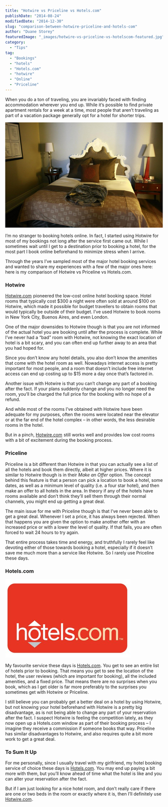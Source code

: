 ```yaml
---
title: "Hotwire vs Priceline vs Hotels.com"
publishDate: "2014-08-24"
modifiedDate: "2014-12-30"
slug: "comparison-between-hotwire-priceline-and-hotels-com"
author: "Duane Storey"
featuredImage: "_images/hotwire-vs-priceline-vs-hotelscom-featured.jpg"
category:
  - "Tips"
tag:
  - "Bookings"
  - "hotels"
  - "Hotels.com"
  - "hotwire"
  - "Online"
  - "Priceline"
---
```


When you do a ton of traveling, you are invariably faced with finding accommodation wherever you end up. While it’s possible to find private apartment rentals for a week at a time, most people that aren’t traveling as part of a vacation package generally opt for a hotel for shorter trips.

![](_images/hotwire-vs-priceline-vs-hotelscom-1.jpg "Hotel Room")

I’m no stranger to booking hotels online. In fact, I started using Hotwire for most of my bookings not long after the service first came out. While I sometimes wait until I get to a destination prior to booking a hotel, for the most part I book online beforehand to minimize stress when I arrive.

Through the years I’ve sampled most of the major hotel booking services and wanted to share my experiences with a few of the major ones here: here is my comparison of Hotwire vs Priceline vs Hotels.com.

### Hotwire

[Hotwire.com](http://click.linksynergy.com/fs-bin/click?id=S3YtUdHkfIQ&offerid=215953.10000002&type=3&subid=0)![](_images/hotwire-vs-priceline-vs-hotelscom-2.) pioneered the low-cost online hotel booking space. Hotel rooms that typically cost $300 a night were often sold at around $100 on Hotwire, which made it possible for budget travellers to obtain rooms that would typically be outside of their budget. I’ve used Hotwire to book rooms in New York City, Buenos Aires, and even London.

One of the major downsides to Hotwire though is that you are not informed of the actual hotel you are booking until after the process is complete. While I’ve never had a “bad” room with Hotwire, not knowing the exact location of hotel is a bit scary, and you can often end up further away to an area that you had hoped for.

Since you don’t know any hotel details, you also don’t know the amenities that come with the hotel room as well. Nowadays internet access is pretty important for most people, and a room that doesn’t include free internet access can end up costing up to $15 more a day once that’s factored in.

Another issue with Hotwire is that you can’t change any part of a booking after the fact. If your plans suddenly change and you no longer need the room, you’ll be charged the full price for the booking with no hope of a refund.

And while most of the rooms I’ve obtained with Hotwire have been adequate for my purposes, often the rooms were located near the elevator or at the far end of the hotel complex – in other words, the less desirable rooms in the hotel.

But in a pinch, [Hotwire.com](http://click.linksynergy.com/fs-bin/click?id=S3YtUdHkfIQ&offerid=215953.10000002&type=3&subid=0)![](_images/hotwire-vs-priceline-vs-hotelscom-2.) still works well and provides low cost rooms with a bit of excitement during the booking process.

### Priceline

Priceline is a bit different than Hotwire in that you can actually see a list of all the hotels and book them directly, albeit at higher prices. Where it is similar to Hotwire though is in their *Make an Offer* option. The concept behind this feature is that a person can pick a location to book a hotel, some dates, as well as a minimum level of quality (i.e. a four star hotel), and then make an offer to all hotels in the area. In theory if any of the hotels have rooms available and don’t think they’ll sell them through their normal channels, you might end up getting a great deal.

The main issue for me with Priceline though is that I’ve never been able to get a great deal. Whenever I set a price, it has always been rejected. When that happens you are given the option to make another offer with an increased price or with a lower the level of quality. If that fails, you are often forced to wait 24 hours to try again.

That entire process takes time and energy, and truthfully I rarely feel like devoting either of those towards booking a hotel, especially if it doesn’t save me much more than a service like Hotwire. So I rarely use Priceline these days.

### Hotels.com

[![](_images/hotwire-vs-priceline-vs-hotelscom-4.jpg "Hotels.com")](http://www.anrdoezrs.net/click-4154459-10429755)![](_images/hotwire-vs-priceline-vs-hotelscom-5.)

My favourite service these days is [Hotels.com](http://www.anrdoezrs.net/click-4154459-10429755). You get to see an entire list of hotels prior to booking. That means you get to see the location of the hotel, the user reviews (which are important for booking), all the included amenities, and a fixed price. That means there are no surprises when you book, which as I get older is far more preferably to the surprises you sometimes get with Hotwire or Priceline.

I still believe you can probably get a better deal on a hotel by using Hotwire, but not knowing your hotel beforehand with Hotwire is a pretty big disadvantage, as is not being able to change any part of your reservation after the fact. I suspect Hotwire is feeling the competition lately, as they now open up a Hotels.com window as part of their booking process – I imagine they receive a commission if someone books that way. Priceline has similar disadvantages to Hotwire, and also requires quite a bit more work to get a great deal.

### To Sum It Up

For me personally, since I usually travel with my girlfriend, my hotel booking service of choice these days is [Hotels.com](http://www.anrdoezrs.net/click-4154459-10429755). You may end up paying a bit more with them, but you’ll know ahead of time what the hotel is like and you can alter your reservation after the fact.

But if I am just looking for a nice hotel room, and don’t really care if there are one or two beds in the room or exactly where it is, then I’ll definitely use [Hotwire.com](http://click.linksynergy.com/fs-bin/click?id=S3YtUdHkfIQ&offerid=215953.10000002&type=3&subid=0)![](_images/hotwire-vs-priceline-vs-hotelscom-2.).